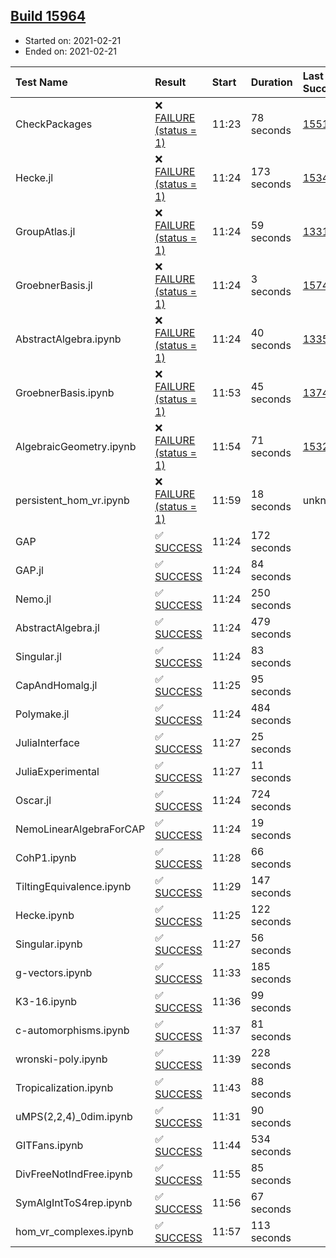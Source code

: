 ## [Build 15964](https://oscarci.mathematik.uni-kl.de/job/oscar/15964/)

* Started on: 2021-02-21
* Ended on: 2021-02-21

| Test Name    | Result | Start | Duration | Last Success | First Failure |
|:-------------|:-------|:------|:---------|:-------------|:--------------|
| CheckPackages | ❌ [FAILURE (status = 1)](https://oscarci.mathematik.uni-kl.de/job/oscar/15964/artifact/logs/build-15964/CheckPackages.log) | 11:23 | 78 seconds | [15514](https://oscarci.mathematik.uni-kl.de/job/oscar/15514/) | [15515](https://oscarci.mathematik.uni-kl.de/job/oscar/15515/) |
| Hecke.jl | ❌ [FAILURE (status = 1)](https://oscarci.mathematik.uni-kl.de/job/oscar/15964/artifact/logs/build-15964/Hecke.jl.log) | 11:24 | 173 seconds | [15344](https://oscarci.mathematik.uni-kl.de/job/oscar/15344/) | [15348](https://oscarci.mathematik.uni-kl.de/job/oscar/15348/) |
| GroupAtlas.jl | ❌ [FAILURE (status = 1)](https://oscarci.mathematik.uni-kl.de/job/oscar/15964/artifact/logs/build-15964/GroupAtlas.jl.log) | 11:24 | 59 seconds | [13311](https://oscarci.mathematik.uni-kl.de/job/oscar/13311/) | [13312](https://oscarci.mathematik.uni-kl.de/job/oscar/13312/) |
| GroebnerBasis.jl | ❌ [FAILURE (status = 1)](https://oscarci.mathematik.uni-kl.de/job/oscar/15964/artifact/logs/build-15964/GroebnerBasis.jl.log) | 11:24 | 3 seconds | [15745](https://oscarci.mathematik.uni-kl.de/job/oscar/15745/) | [15746](https://oscarci.mathematik.uni-kl.de/job/oscar/15746/) |
| AbstractAlgebra.ipynb | ❌ [FAILURE (status = 1)](https://oscarci.mathematik.uni-kl.de/job/oscar/15964/artifact/logs/build-15964/AbstractAlgebra.ipynb.log) | 11:24 | 40 seconds | [13355](https://oscarci.mathematik.uni-kl.de/job/oscar/13355/) | [13356](https://oscarci.mathematik.uni-kl.de/job/oscar/13356/) |
| GroebnerBasis.ipynb | ❌ [FAILURE (status = 1)](https://oscarci.mathematik.uni-kl.de/job/oscar/15964/artifact/logs/build-15964/GroebnerBasis.ipynb.log) | 11:53 | 45 seconds | [13748](https://oscarci.mathematik.uni-kl.de/job/oscar/13748/) | [13749](https://oscarci.mathematik.uni-kl.de/job/oscar/13749/) |
| AlgebraicGeometry.ipynb | ❌ [FAILURE (status = 1)](https://oscarci.mathematik.uni-kl.de/job/oscar/15964/artifact/logs/build-15964/AlgebraicGeometry.ipynb.log) | 11:54 | 71 seconds | [15322](https://oscarci.mathematik.uni-kl.de/job/oscar/15322/) | [15323](https://oscarci.mathematik.uni-kl.de/job/oscar/15323/) |
| persistent_hom_vr.ipynb | ❌ [FAILURE (status = 1)](https://oscarci.mathematik.uni-kl.de/job/oscar/15964/artifact/logs/build-15964/persistent_hom_vr.ipynb.log) | 11:59 | 18 seconds | unknown | unknown |
| GAP | ✅ [SUCCESS](https://oscarci.mathematik.uni-kl.de/job/oscar/15964/artifact/logs/build-15964/GAP.log) | 11:24 | 172 seconds |  |  |
| GAP.jl | ✅ [SUCCESS](https://oscarci.mathematik.uni-kl.de/job/oscar/15964/artifact/logs/build-15964/GAP.jl.log) | 11:24 | 84 seconds |  |  |
| Nemo.jl | ✅ [SUCCESS](https://oscarci.mathematik.uni-kl.de/job/oscar/15964/artifact/logs/build-15964/Nemo.jl.log) | 11:24 | 250 seconds |  |  |
| AbstractAlgebra.jl | ✅ [SUCCESS](https://oscarci.mathematik.uni-kl.de/job/oscar/15964/artifact/logs/build-15964/AbstractAlgebra.jl.log) | 11:24 | 479 seconds |  |  |
| Singular.jl | ✅ [SUCCESS](https://oscarci.mathematik.uni-kl.de/job/oscar/15964/artifact/logs/build-15964/Singular.jl.log) | 11:24 | 83 seconds |  |  |
| CapAndHomalg.jl | ✅ [SUCCESS](https://oscarci.mathematik.uni-kl.de/job/oscar/15964/artifact/logs/build-15964/CapAndHomalg.jl.log) | 11:25 | 95 seconds |  |  |
| Polymake.jl | ✅ [SUCCESS](https://oscarci.mathematik.uni-kl.de/job/oscar/15964/artifact/logs/build-15964/Polymake.jl.log) | 11:24 | 484 seconds |  |  |
| JuliaInterface | ✅ [SUCCESS](https://oscarci.mathematik.uni-kl.de/job/oscar/15964/artifact/logs/build-15964/JuliaInterface.log) | 11:27 | 25 seconds |  |  |
| JuliaExperimental | ✅ [SUCCESS](https://oscarci.mathematik.uni-kl.de/job/oscar/15964/artifact/logs/build-15964/JuliaExperimental.log) | 11:27 | 11 seconds |  |  |
| Oscar.jl | ✅ [SUCCESS](https://oscarci.mathematik.uni-kl.de/job/oscar/15964/artifact/logs/build-15964/Oscar.jl.log) | 11:24 | 724 seconds |  |  |
| NemoLinearAlgebraForCAP | ✅ [SUCCESS](https://oscarci.mathematik.uni-kl.de/job/oscar/15964/artifact/logs/build-15964/NemoLinearAlgebraForCAP.log) | 11:24 | 19 seconds |  |  |
| CohP1.ipynb | ✅ [SUCCESS](https://oscarci.mathematik.uni-kl.de/job/oscar/15964/artifact/logs/build-15964/CohP1.ipynb.log) | 11:28 | 66 seconds |  |  |
| TiltingEquivalence.ipynb | ✅ [SUCCESS](https://oscarci.mathematik.uni-kl.de/job/oscar/15964/artifact/logs/build-15964/TiltingEquivalence.ipynb.log) | 11:29 | 147 seconds |  |  |
| Hecke.ipynb | ✅ [SUCCESS](https://oscarci.mathematik.uni-kl.de/job/oscar/15964/artifact/logs/build-15964/Hecke.ipynb.log) | 11:25 | 122 seconds |  |  |
| Singular.ipynb | ✅ [SUCCESS](https://oscarci.mathematik.uni-kl.de/job/oscar/15964/artifact/logs/build-15964/Singular.ipynb.log) | 11:27 | 56 seconds |  |  |
| g-vectors.ipynb | ✅ [SUCCESS](https://oscarci.mathematik.uni-kl.de/job/oscar/15964/artifact/logs/build-15964/g-vectors.ipynb.log) | 11:33 | 185 seconds |  |  |
| K3-16.ipynb | ✅ [SUCCESS](https://oscarci.mathematik.uni-kl.de/job/oscar/15964/artifact/logs/build-15964/K3-16.ipynb.log) | 11:36 | 99 seconds |  |  |
| c-automorphisms.ipynb | ✅ [SUCCESS](https://oscarci.mathematik.uni-kl.de/job/oscar/15964/artifact/logs/build-15964/c-automorphisms.ipynb.log) | 11:37 | 81 seconds |  |  |
| wronski-poly.ipynb | ✅ [SUCCESS](https://oscarci.mathematik.uni-kl.de/job/oscar/15964/artifact/logs/build-15964/wronski-poly.ipynb.log) | 11:39 | 228 seconds |  |  |
| Tropicalization.ipynb | ✅ [SUCCESS](https://oscarci.mathematik.uni-kl.de/job/oscar/15964/artifact/logs/build-15964/Tropicalization.ipynb.log) | 11:43 | 88 seconds |  |  |
| uMPS(2,2,4)_0dim.ipynb | ✅ [SUCCESS](https://oscarci.mathematik.uni-kl.de/job/oscar/15964/artifact/logs/build-15964/uMPS-2-2-4-_0dim.ipynb.log) | 11:31 | 90 seconds |  |  |
| GITFans.ipynb | ✅ [SUCCESS](https://oscarci.mathematik.uni-kl.de/job/oscar/15964/artifact/logs/build-15964/GITFans.ipynb.log) | 11:44 | 534 seconds |  |  |
| DivFreeNotIndFree.ipynb | ✅ [SUCCESS](https://oscarci.mathematik.uni-kl.de/job/oscar/15964/artifact/logs/build-15964/DivFreeNotIndFree.ipynb.log) | 11:55 | 85 seconds |  |  |
| SymAlgIntToS4rep.ipynb | ✅ [SUCCESS](https://oscarci.mathematik.uni-kl.de/job/oscar/15964/artifact/logs/build-15964/SymAlgIntToS4rep.ipynb.log) | 11:56 | 67 seconds |  |  |
| hom_vr_complexes.ipynb | ✅ [SUCCESS](https://oscarci.mathematik.uni-kl.de/job/oscar/15964/artifact/logs/build-15964/hom_vr_complexes.ipynb.log) | 11:57 | 113 seconds |  |  |
